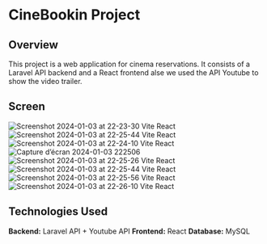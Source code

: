 # CineBookin Project
## Overview
This project is a web application for cinema reservations. 
It consists of a Laravel API backend and a React frontend alse we used the API Youtube to show the video trailer.

## Screen 
![Screenshot 2024-01-03 at 22-23-30 Vite React](https://github.com/DesignToWebsite/projet/assets/74991230/eb40ac6d-0234-4f91-a022-f5dea420d044)
![Screenshot 2024-01-03 at 22-25-44 Vite React](https://github.com/DesignToWebsite/projet/assets/74991230/757ce248-8aaa-4eef-9393-9827457496fb)
![Screenshot 2024-01-03 at 22-24-10 Vite React](https://github.com/DesignToWebsite/projet/assets/74991230/c90b956c-71f7-4c43-97f6-bcc68a52e87e)
![Capture d’écran 2024-01-03 222506](https://github.com/DesignToWebsite/projet/assets/74991230/7b7c41bd-c544-482a-a2e6-cd10a4918728)
![Screenshot 2024-01-03 at 22-25-26 Vite React](https://github.com/DesignToWebsite/projet/assets/74991230/bb901b87-04ed-4db8-a913-925b431854af)
![Screenshot 2024-01-03 at 22-25-44 Vite React](https://github.com/DesignToWebsite/projet/assets/74991230/c32da5d8-efed-4e6a-b47a-ad6ba9e20f8b)
![Screenshot 2024-01-03 at 22-25-56 Vite React](https://github.com/DesignToWebsite/projet/assets/74991230/5df3b085-c437-4bb5-82d3-5cb12e65f4ad)
![Screenshot 2024-01-03 at 22-26-10 Vite React](https://github.com/DesignToWebsite/projet/assets/74991230/e2f95af2-8c7a-49a3-986f-10b17941fc22)


## Technologies Used
**Backend:** Laravel API + Youtube API
**Frontend:** React
**Database:** MySQL
